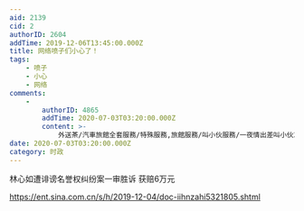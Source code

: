 ```yaml
---
aid: 2139
cid: 2
authorID: 2604
addTime: 2019-12-06T13:45:00.000Z
title: 网络喷子们小心了！
tags:
    - 喷子
    - 小心
    - 网络
comments:
    -
        authorID: 4865
        addTime: 2020-07-03T03:20:00.000Z
        content: >-
            外送茶/汽車旅館全套服務/特殊服務,旅館服務/叫小伙服務/一夜情出差叫小伙2049bbs：3615张怀义/品葱叫小伙外約/2049bbs叫小伙外送/V2EX叫小伙上門服務外送茶/汽車旅館全套服務/特殊服務,旅館服務/叫小伙服務/一夜情出差叫小伙2049bbs：3615张怀义/品葱叫小伙外約/2049bbs叫小伙外送/V2EX叫小伙上門服務外送茶/汽車旅館全套服務/特殊服務,旅館服務/叫小伙服務/一夜情出差叫小伙2049bbs：3615张怀义/品葱叫小伙外約/2049bbs叫小伙外送/V2EX叫小伙上門服務外送茶/汽車旅館全套服務/特殊服務,旅館服務/叫小伙服務/一夜情出差叫小伙2049bbs：3615张怀义/品葱叫小伙外約/2049bbs叫小伙外送/V2EX叫小伙上門服務外送茶/汽車旅館全套服務/特殊服務,旅館服務/叫小伙服務/一夜情出差叫小伙2049bbs：3615张怀义/品葱叫小伙外約/2049bbs叫小伙外送/V2EX叫小伙上門服務外送茶/汽車旅館全套服務/特殊服務,旅館服務/叫小伙服務/一夜情出差叫小伙2049bbs：3615张怀义/品葱叫小伙外約/2049bbs叫小伙外送/V2EX叫小伙上門服務
date: 2020-07-03T03:20:00.000Z
category: 时政
---
```


林心如遭诽谤名誉权纠纷案一审胜诉 获赔6万元

https://ent.sina.com.cn/s/h/2019-12-04/doc-iihnzahi5321805.shtml
